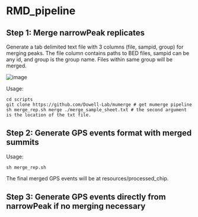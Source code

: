 # RMD_pipeline

## Step 1: Merge narrowPeak replicates

Generate a tab delimited text file with 3 columns (file, sampid, group) for merging peaks. The file column contains paths to BED files, sampid can be any id, and group is the group name. Files within same group will be merged.

![image](https://user-images.githubusercontent.com/108205199/233177885-ea12aea2-af57-41cc-82f4-b74a6d568407.png)

Usage:
```
cd scripts
git clone https://github.com/Dowell-Lab/mumerge # get mumerge pipeline
sh merge_rep.sh merge ./merge_sample_sheet.txt # the second argument is the location of the txt file.
```


## Step 2: Generate GPS events format with merged summits

Usage:
```
sh merge_rep.sh
```

The final merged GPS events will be at resources/processed_chip.


## Step 3: Generate GPS events directly from narrowPeak if no merging necessary


